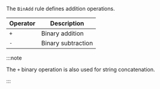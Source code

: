 The `BinAdd` rule defines addition operations.

|Operator|Description|
|---|---|
|`+`|Binary addition|
|`-`|Binary subtraction|

:::note 

The `+` binary operation is also used for string concatenation.

:::

